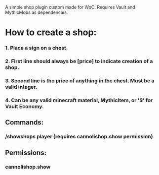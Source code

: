 A simple shop plugin custom made for WoC.
Requires Vault and MythicMobs as dependencies.

# How to create a shop:

  ### 1. Place a sign on a chest.

  ### 2. First line should always be [price] to indicate creation of a shop.

  ### 3. Second line is the price of anything in the chest. Must be a valid integer.

  ### 4. Can be any valid minecraft material, MythicItem, or '$' for Vault Economy.

## Commands:
  ### /showshops player (requires cannolishop.show permission)

## Permissions:
  ### cannolishop.show
